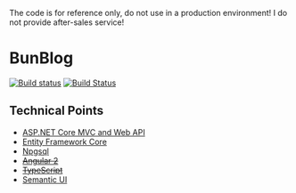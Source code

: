 The code is for reference only, do not use in a production environment! I do not provide after-sales service!

# BunBlog
[![Build status](https://ci.appveyor.com/api/projects/status/05h1ndygkw6k2lgh?svg=true)](https://ci.appveyor.com/project/huhubun/bunblog)
[![Build Status](https://travis-ci.org/huhubun/BunBlog.svg?branch=master)](https://travis-ci.org/huhubun/BunBlog)

## Technical Points
* [ASP.NET Core MVC and Web API](https://github.com/aspnet/Mvc)
* [Entity Framework Core](https://github.com/aspnet/EntityFramework)
* [Npgsql](https://github.com/npgsql/Npgsql.EntityFrameworkCore.PostgreSQL)
* ~~[Angular 2](https://github.com/angular/angular)~~
* ~~[TypeScript](https://github.com/Microsoft/TypeScript)~~
* [Semantic UI](https://semantic-ui.com)
